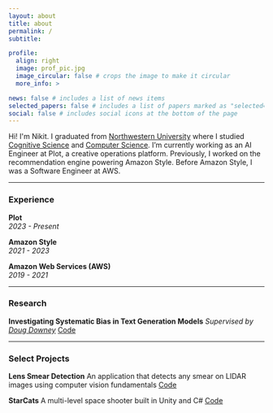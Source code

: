 ```yaml
---
layout: about
title: about
permalink: /
subtitle:

profile:
  align: right
  image: prof_pic.jpg
  image_circular: false # crops the image to make it circular
  more_info: >

news: false # includes a list of news items
selected_papers: false # includes a list of papers marked as "selected={true}"
social: false # includes social icons at the bottom of the page
---
```


Hi! I'm Nikit. I graduated from [Northwestern University](https://www.northwestern.edu/) where I studied [Cognitive Science](https://cogsci.northwestern.edu/) and [Computer Science](https://www.mccormick.northwestern.edu/computer-science/).
I’m currently working as an AI Engineer at Plot, a creative operations platform. Previously, I worked on the recommendation engine powering Amazon Style. Before Amazon Style, I was a Software Engineer at AWS.

_________________________________________________________________________________________________________

### Experience  

**Plot**  
*2023 - Present*  

**Amazon Style**  
*2021 - 2023*  

**Amazon Web Services (AWS)**  
*2019 - 2021*  

_________________________________________________________________________________________________________

### Research  

**Investigating Systematic Bias in Text Generation Models**
*Supervised by [Doug Downey](https://users.cs.northwestern.edu/~ddowney/)*
[Code](https://github.com/nikitbobba/Debate-Argument-Prediction)


_________________________________________________________________________________________________________

### Select Projects  

**Lens Smear Detection**
An application that detects any smear on LIDAR images using computer vision fundamentals
[Code](https://github.com/nikitbobba/lens-smear-detection)


**StarCats**
A multi-level space shooter built in Unity and C#
[Code](https://github.com/nikitbobba/StarCats)

